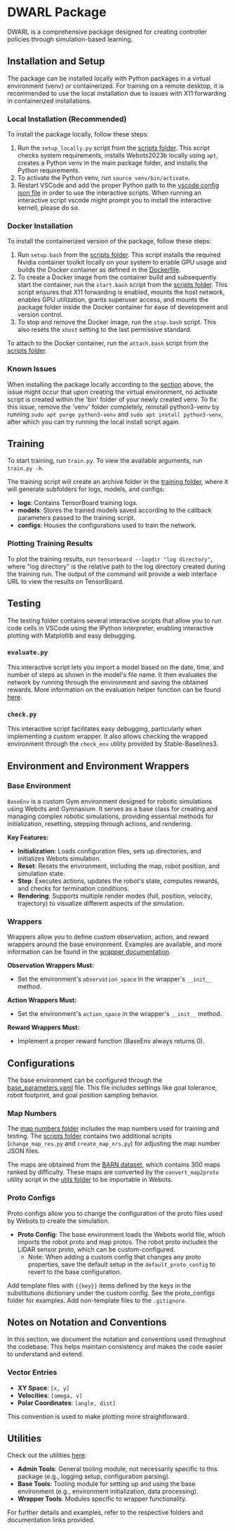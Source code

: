 # DWARL Package

DWARL is a comprehensive package designed for creating controller policies through simulation-based learning.

## Installation and Setup

The package can be installed locally with Python packages in a virtual environment (venv) or containerized. For training on a remote desktop, it is recommended to use the local installation due to issues with X11 forwarding in containerized installations.

### Local Installation (Recommended)

To install the package locally, follow these steps:

1. Run the `setup_locally.py` script from the [scripts folder](./scripts/). This script checks system requirements, installs Webots2023b locally using `apt`, creates a Python venv in the main package folder, and installs the Python requirements.
2. To activate the Python venv, run `source venv/bin/activate`.
3. Restart VSCode and add the proper Python path to the [vscode config json file](./.vscode/settings.json) in order to use the interactive scripts. When running an interactive script vscode might prompt you to install the interactive kernell, please do so.

### Docker Installation

To install the containerized version of the package, follow these steps:

1. Run `setup.bash` from the [scripts folder](./scripts/). This script installs the required Nvidia container toolkit locally on your system to enable GPU usage and builds the Docker container as defined in the [Dockerfile](./Dockerfile).
2. To create a Docker image from the container build and subsequently start the container, run the `start.bash` script from the [scripts folder](./scripts/). This script ensures that X11 forwarding is enabled, mounts the host network, enables GPU utilization, grants superuser access, and mounts the package folder inside the Docker container for ease of development and version control.
3. To stop and remove the Docker image, run the `stop.bash` script. This also resets the `xhost` setting to the last permissive standard.

To attach to the Docker container, run the `attach.bash` script from the [scripts folder](./scripts/).

### Known Issues
When installing the package locally according to the [section](#local-installation-recommended) above, the issue might occur that upon creating the virtual environment, no activate script is created within the 'bin' folder of your newly created venv. To fix this issue, remove the 'venv' folder completely, reinstall python3-venv by running `sudo apt purge python3-venv` and `sudo apt install python3-venv`, after which you can try running the local install script again.

## Training

To start training, run `train.py`. To view the available arguments, run `train.py -h`.

The training script will create an archive folder in the [training folder](./training/), where it will generate subfolders for logs, models, and configs:
- **logs**: Contains TensorBoard training logs.
- **models**: Stores the trained models saved according to the callback parameters passed to the training script.
- **configs**: Houses the configurations used to train the network.

### Plotting Training Results

To plot the training results, run `tensorboard --logdir "log directory"`, where "log directory" is the relative path to the log directory created during the training run. The output of the command will provide a web interface URL to view the results on TensorBoard.

## Testing

The testing folder contains several interactive scripts that allow you to run code cells in VSCode using the IPython interpreter, enabling interactive plotting with Matplotlib and easy debugging.

### `evaluate.py`

This interactive script lets you import a model based on the date, time, and number of steps as shown in the model's file name. It then evaluates the network by running through the environment and saving the obtained rewards. More information on the evaluation helper function can be found [here](https://stable-baselines.readthedocs.io/en/master/common/evaluation.html).

### `check.py`

This interactive script facilitates easy debugging, particularly when implementing a custom wrapper. It also allows checking the wrapped environment through the `check_env` utility provided by Stable-Baselines3.

## Environment and Environment Wrappers

### Base Environment

`BaseEnv` is a custom Gym environment designed for robotic simulations using Webots and Gymnasium. It serves as a base class for creating and managing complex robotic simulations, providing essential methods for initialization, resetting, stepping through actions, and rendering.

**Key Features:**
- **Initialization**: Loads configuration files, sets up directories, and initializes Webots simulation.
- **Reset**: Resets the environment, including the map, robot position, and simulation state.
- **Step**: Executes actions, updates the robot's state, computes rewards, and checks for termination conditions.
- **Rendering**: Supports multiple render modes (full, position, velocity, trajectory) to visualize different aspects of the simulation.

### Wrappers

Wrappers allow you to define custom observation, action, and reward wrappers around the base environment. Examples are available, and more information can be found in the [wrapper documentation](https://gymnasium.farama.org/api/wrappers/).

**Observation Wrappers Must:**
- Set the environment's `observation_space` in the wrapper's `__init__` method.

**Action Wrappers Must:**
- Set the environment's `action_space` in the wrapper's `__init__` method.

**Reward Wrappers Must:**
- Implement a proper reward function (BaseEnv always returns 0).

## Configurations

The base environment can be configured through the [base_parameters.yaml](./parameters/base_parameters.yaml) file. This file includes settings like goal tolerance, robot footprint, and goal position sampling behavior.

### Map Numbers

The [map numbers folder](./parameters/map_nrs/) includes the map numbers used for training and testing. The [scripts folder](./scripts/) contains two additional scripts (`change_map_res.py` and `create_map_nrs.py`) for adjusting the map number JSON files.

The maps are obtained from the [BARN dataset](https://www.cs.utexas.edu/~xiao/BARN/BARN.html), which contains 300 maps ranked by difficulty. These maps are converted by the `convert_map2proto` utility script in the [utils folder](./utils/) to be importable in Webots.

### Proto Configs

Proto configs allow you to change the configuration of the proto files used by Webots to create the simulation.

- **Proto Config**: The base environment loads the Webots world file, which imports the robot proto and map protos. The robot proto includes the LIDAR sensor proto, which can be custom-configured.
    - Note: When adding a custom config that changes any proto properties, save the default setup in the `default_proto_config` to revert to the base configuration.

Add template files with `{{key}}` items defined by the keys in the substitutions dictionary under the custom config. See the proto_configs folder for examples. Add non-template files to the `.gitignore`.

## Notes on Notation and Conventions

In this section, we document the notation and conventions used throughout the codebase. This helps maintain consistency and makes the code easier to understand and extend.

### Vector Entries

- **XY Space**: `[x, y]`
- **Velocities**: `[omega, v]`
- **Polar Coordinates**: `[angle, dist]`

This convention is used to make plotting more straightforward.

## Utilities

Check out the utilities [here](./utils/):

- **Admin Tools**: General tooling module, not necessarily specific to this package (e.g., logging setup, configuration parsing).
- **Base Tools**: Tooling module for setting up and using the base environment (e.g., environment initialization, data processing).
- **Wrapper Tools**: Modules specific to wrapper functionality.

For further details and examples, refer to the respective folders and documentation links provided.
